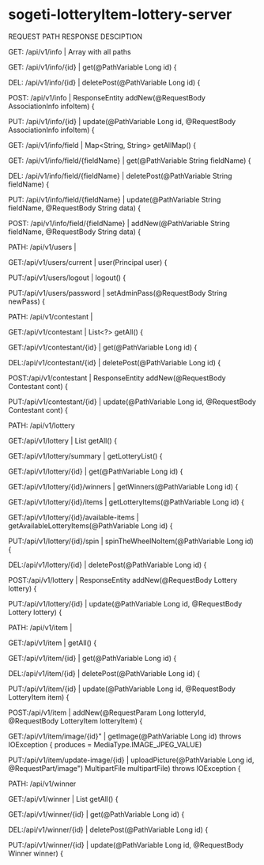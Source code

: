 # sogeti-lotteryItem-lottery-server
 
 
 
REQUEST PATH                                 RESPONSE DESCIPTION
 
 
 
GET:  /api/v1/info                         | Array with all paths
 
GET:  /api/v1/info/{id}                    | get(@PathVariable Long id) {
 
DEL:  /api/v1/info/{id}                    | deletePost(@PathVariable Long id) {
 
POST: /api/v1/info                         | ResponseEntity<AssociationInfo> addNew(@RequestBody AssociationInfo infoItem) {
 
PUT:  /api/v1/info/{id}                    | update(@PathVariable Long id, @RequestBody AssociationInfo infoItem) {
 
GET:  /api/v1/info/field                   | Map<String, String> getAllMap() {
 
GET:  /api/v1/info/field/{fieldName}       | get(@PathVariable String fieldName) {
 
DEL:  /api/v1/info/field/{fieldName}       | deletePost(@PathVariable String fieldName) {
 
PUT:  /api/v1/info/field/{fieldName}       | update(@PathVariable String fieldName, @RequestBody String data) {
 
POST: /api/v1/info/field/{fieldName}       | addNew(@PathVariable String fieldName, @RequestBody String data) {
 
 
 
PATH: /api/v1/users      |
 
GET:/api/v1/users/current                  | user(Principal user) {
 
PUT:/api/v1/users/logout                   | logout() {
 
PUT:/api/v1/users/password                 | setAdminPass(@RequestBody String newPass) {
 
 
 
PATH: /api/v1/contestant |
 
GET:/api/v1/contestant                     | List<?> getAll() {
 
GET:/api/v1/contestant/{id}                | get(@PathVariable Long id) {
 
DEL:/api/v1/contestant/{id}                | deletePost(@PathVariable Long id) {
 
POST:/api/v1/contestant                    | ResponseEntity<Contestant> addNew(@RequestBody Contestant cont) {
 
PUT:/api/v1/contestant/{id}                | update(@PathVariable Long id, @RequestBody Contestant cont) {
 
 
 
PATH: /api/v1/lottery
 
GET:/api/v1/lottery                        | List<Lottery> getAll() {
 
GET:/api/v1/lottery/summary                | getLotteryList() {
 
GET:/api/v1/lottery/{id}                   | get(@PathVariable Long id) {
 
GET:/api/v1/lottery/{id}/winners           | getWinners(@PathVariable Long id) {
 
GET:/api/v1/lottery/{id}/items             | getLotteryItems(@PathVariable Long id) {
 
GET:/api/v1/lottery/{id}/available-items   | getAvailableLotteryItems(@PathVariable Long id) {
 
PUT:/api/v1/lottery/{id}/spin              | spinTheWheelNoItem(@PathVariable Long id) {
 
DEL:/api/v1/lottery/{id}                   | deletePost(@PathVariable Long id) {
 
POST:/api/v1/lottery                       | ResponseEntity<Lottery> addNew(@RequestBody Lottery lottery) {
 
PUT:/api/v1/lottery/{id}                   | update(@PathVariable Long id, @RequestBody Lottery lottery) {
 
 
 
PATH: /api/v1/item       |
 
GET:/api/v1/item                           | getAll() {
 
GET:/api/v1/item/{id}                      | get(@PathVariable Long id) {
 
DEL:/api/v1/item/{id}                      | deletePost(@PathVariable Long id) {
 
PUT:/api/v1/item/{id}                      | update(@PathVariable Long id, @RequestBody LotteryItem item) {
 
POST:/api/v1/item                          | addNew(@RequestParam Long lotteryId, @RequestBody LotteryItem lotteryItem) {
 
GET:/api/v1/item/image/{id}"               | getImage(@PathVariable Long id) throws IOException { produces = MediaType.IMAGE_JPEG_VALUE)
 
PUT:/api/v1/item/update-image/{id}         | uploadPicture(@PathVariable Long id, @RequestPart/image") MultipartFile multipartFile) throws IOException {
 
 
 
PATH: /api/v1/winner
 
GET:/api/v1/winner                         | List<Winner> getAll() {
 
GET:/api/v1/winner/{id}                    | get(@PathVariable Long id) {
 
DEL:/api/v1/winner/{id}                    | deletePost(@PathVariable Long id) {
 
PUT:/api/v1/winner/{id}                    | update(@PathVariable Long id, @RequestBody Winner winner) {
 
 
 
 
